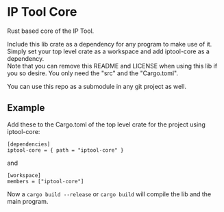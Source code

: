 IP Tool Core
===============
Rust based core of the IP Tool.

Include this lib crate  as a dependency for any program to make use of it.<br />
Simply set your top level crate as a workspace and add iptool-core as a dependency.<br />
Note that you can remove this README and LICENSE when using this lib if you so desire.
You only need the "src" and the "Cargo.toml".

You can use this repo as a submodule in any git project as well.

Example
--------
Add these to the Cargo.toml of the top level crate for the project using iptool-core:

```
[dependencies]
iptool-core = { path = "iptool-core" }
```

and

```
[workspace]
members = ["iptool-core"]
```

Now a `cargo build --release` or `cargo build` will compile the lib and the main program.<br />
